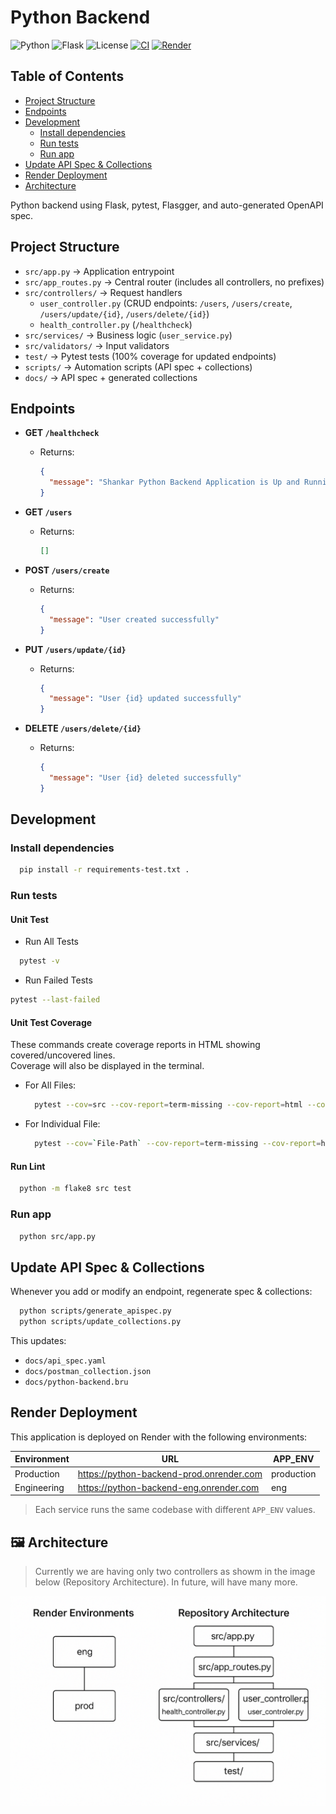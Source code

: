 # Python Backend

![Python](https://img.shields.io/badge/python-3.10+-blue.svg)
![Flask](https://img.shields.io/badge/flask-2.x-green.svg)
![License](https://img.shields.io/badge/license-MIT-yellow.svg)
[![CI](https://github.com/your-username/your-repo/actions/workflows/CI.yml/badge.svg)](https://github.com/your-username/your-repo/actions)
[![Render](https://img.shields.io/badge/deploy-Render-blueviolet)](https://render.com)

## Table of Contents

- [Project Structure](-#project-structure)
- [Endpoints](-#endpoints)
- [Development](-#development)
  - [Install dependencies](-#install-dependencies)
  - [Run tests](-#run-tests)
  - [Run app](-#run-app)
- [Update API Spec & Collections](-#update-api-spec-&-collections)
- [Render Deployment](-#render-deployment)
- [Architecture](-#architecture)

Python backend using Flask, pytest, Flasgger, and auto-generated OpenAPI spec.

## Project Structure

- `src/app.py` → Application entrypoint
- `src/app_routes.py` → Central router (includes all controllers, no prefixes)
- `src/controllers/` → Request handlers  
  - `user_controller.py` (CRUD endpoints: `/users`, `/users/create`, `/users/update/{id}`, `/users/delete/{id}`)  
  - `health_controller.py` (`/healthcheck`)  
- `src/services/` → Business logic (`user_service.py`)
- `src/validators/` → Input validators
- `test/` → Pytest tests (100% coverage for updated endpoints)
- `scripts/` → Automation scripts (API spec + collections)
- `docs/` → API spec + generated collections

## Endpoints

- **GET `/healthcheck`**
  - Returns:
    ```json
    {
      "message": "Shankar Python Backend Application is Up and Running successfully"
    }
    ```

- **GET `/users`**
  - Returns:
    ```json
    []
    ```

- **POST `/users/create`**
  - Returns:
    ```json
    {
      "message": "User created successfully"
    }
    ```

- **PUT `/users/update/{id}`**
  - Returns:
    ```json
    {
      "message": "User {id} updated successfully"
    }
    ```

- **DELETE `/users/delete/{id}`**
  - Returns:
    ```json
    {
      "message": "User {id} deleted successfully"
    }
    ```

## Development

### Install dependencies

```bash
  pip install -r requirements-test.txt .
```

### Run tests

#### Unit Test

- Run All Tests
```bash
  pytest -v
```

- Run Failed Tests
```bash
pytest --last-failed
```

#### Unit Test Coverage

These commands create coverage reports in HTML showing covered/uncovered lines.  
Coverage will also be displayed in the terminal.

- For All Files:
  ```bash
    pytest --cov=src --cov-report=term-missing --cov-report=html --cov-report=annotate:coverage/annotate
  ```
- For Individual File:
  ```bash
    pytest --cov=`File-Path` --cov-report=term-missing --cov-report=html:coverage/html --cov-report=annotate:coverage/annotate
  ```

#### Run Lint

```bash
  python -m flake8 src test
```

### Run app

```bash
  python src/app.py
```

## Update API Spec & Collections

Whenever you add or modify an endpoint, regenerate spec & collections:

```bash
  python scripts/generate_apispec.py
  python scripts/update_collections.py
```

This updates:

- `docs/api_spec.yaml`
- `docs/postman_collection.json`
- `docs/python-backend.bru`

## Render Deployment

This application is deployed on Render with the following environments:

| Environment | URL                                        | APP_ENV    |
| ----------- | ------------------------------------------ | ---------- |
| Production  | <https://python-backend-prod.onrender.com> | production |
| Engineering | <https://python-backend-eng.onrender.com>  | eng        |

> Each service runs the same codebase with different `APP_ENV` values.

## 🖼 Architecture

> Currently we are having only two controllers as showm in the image below (Repository Architecture). In future, will have many more.

![Architecture Diagram](./architecture.png)
